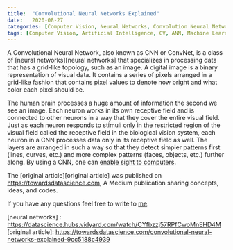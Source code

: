 ```yaml
---
title:  "Convolutional Neural Networks Explained"
date:   2020-08-27
categories: [Computer Vision, Neural Networks, Convolution Neural Network]
tags: [Computer Vision, Artificial Intelligence, CV, ANN, Machine Learning]
---
```

A Convolutional Neural Network, also known as CNN or ConvNet, is a class of [neural networks][neural networks] that specializes in processing data that has a grid-like topology, such as an image. A digital image is a binary representation of visual data. It contains a series of pixels arranged in a grid-like fashion that contains pixel values to denote how bright and what color each pixel should be.

The human brain processes a huge amount of information the second we see an image. Each neuron works in its own receptive field and is connected to other neurons in a way that they cover the entire visual field. Just as each neuron responds to stimuli only in the restricted region of the visual field called the receptive field in the biological vision system, each neuron in a CNN processes data only in its receptive field as well. The layers are arranged in such a way so that they detect simpler patterns first (lines, curves, etc.) and more complex patterns (faces, objects, etc.) further along. By using a CNN, one can [enable sight to computers][enable sight to computers].

The [original article][original article] was published on https://towardsdatascience.com, A Medium publication sharing concepts, ideas, and codes.

If you have any questions feel free to write to [me](mailto:mayank1996.skb@hotmail.com).

[enable sight to computers]: https://www.datascience.com/blog/computer-vision-in-artificial-intelligence
[neural networks] : https://datascience.hubs.vidyard.com/watch/CYfbzzj57RPfCwoMnEHD4M
[original article]:      https://towardsdatascience.com/convolutional-neural-networks-explained-9cc5188c4939
